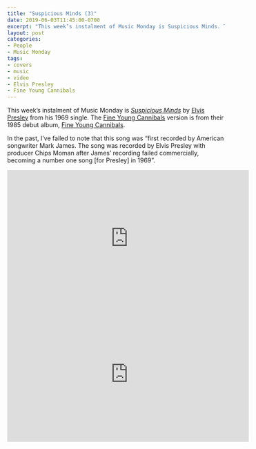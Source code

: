 ```yaml
---
title: "Suspicious Minds (3)"
date: 2019-06-03T11:45:00-0700
excerpt: "This week’s instalment of Music Monday is Suspicious Minds. The 1969 Elvis Presley original and a 1985 cover by Fine Young Cannibals."
layout: post
categories:
- People
- Music Monday
tags:
- covers
- music
- video
- Elvis Presley
- Fine Young Cannibals
---
```

This week’s instalment of Music Monday is [_Suspicious Minds_](https://en.wikipedia.org/wiki/Suspicious_Minds) by
[Elvis Presley](http://elvis.com/) from his 1969 single. The [Fine Young Cannibals](https://en.wikipedia.org/wiki/Fine_Young_Cannibals)
version is from their 1985 debut album, [Fine Young Cannibals](https://en.wikipedia.org/wiki/Fine_Young_Cannibals_(album)).

In the past, I’ve failed to note that this song was “first recorded by American songwriter Mark James. The song was recorded by Elvis Presley with producer Chips Moman after James’ recording failed commercially, becoming a number one song [for Presley] in 1969”.

<div class="video-container">
<iframe width="560" height="315" src="https://www.youtube.com/embed/RxOBOhRECoo" frameborder="0" allowfullscreen title="Video: Suspicious Minds by Elvis Presley"></iframe>
</div>

<div class="video-container">
<iframe width="560" height="315" src="https://www.youtube.com/embed/13iMsGNUHFo" frameborder="0" allowfullscreen title="Video: Suspicious Minds by Fine Young Cannibals"></iframe>
</div>

